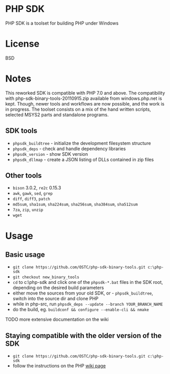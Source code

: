 # PHP SDK

PHP SDK is a toolset for building PHP under Windows

# License

BSD

# Notes

This reworked SDK is compatible with PHP 7.0 and above. The compatibility with php-sdk-binary-tools-20110915.zip available from windows.php.net is kept. Though, newer tools and workflows are now possible, and the work is in progress. The toolset consists on a mix of the hand written scripts, selected MSYS2 parts and standalone programs.

## SDK tools

- `phpsdk_buildtree` - initialize the development filesystem structure
- `phpsdk_deps`      - check and handle dependency libraries
- `phpsdk_version`   - show SDK version
- `phpsdk_dllmap`    - create a JSON listing of DLLs contained in zip files

## Other tools

- `bison` 3.0.2, `re2c` 0.15.3
- `awk`, `gawk`, `sed`, `grep`
- `diff`, `diff3`, `patch`
- `md5sum`, `sha1sum`, `sha224sum`, `sha256sum`, `sha384sum`, `sha512sum`
- `7za`, `zip`, `unzip`
- `wget`

# Usage

## Basic usage 

- `git clone https://github.com/OSTC/php-sdk-binary-tools.git c:\php-sdk`
- `git checkout new_binary_tools`
- `cd` to c:\php-sdk and click one of the `phpsdk-*.bat` files in the SDK root, depending on the desired build parameters
- either move the sources from your old SDK, or - `phpsdk_buildtree`, switch into the source dir and clone PHP
- while in php-src, run `phpsdk_deps --update --branch YOUR_BRANCH_NAME`
- do the build, eg. `buildconf && configure --enable-cli && nmake`

TODO more extensive documentation on the wiki

## Staying compatible with the older version of the SDK

- `git clone https://github.com/OSTC/php-sdk-binary-tools.git c:\php-sdk`
- follow the instructions on the PHP [wiki page](https://wiki.php.net/internals/windows/stepbystepbuild "PHP wiki page")

